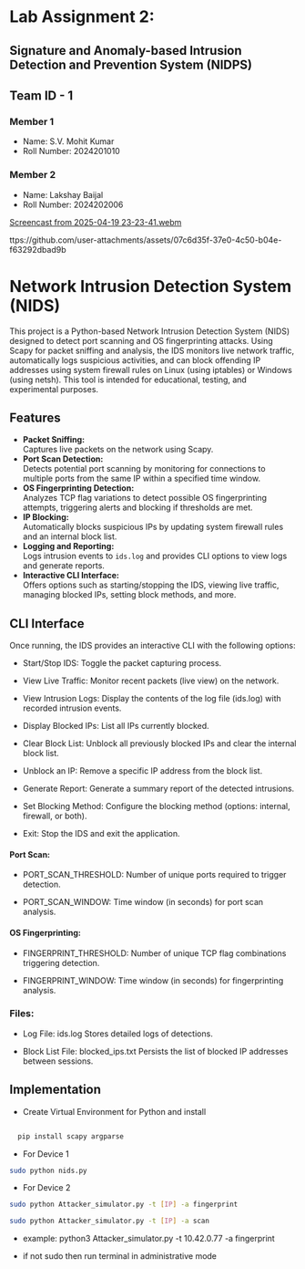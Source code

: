 # Lab Assignment 2:

## Signature and Anomaly-based Intrusion Detection and Prevention System (NIDPS)

## Team ID - 1

### Member 1

- Name: S.V. Mohit Kumar
- Roll Number: 2024201010

### Member 2

- Name: Lakshay Baijal
- Roll Number: 2024202006

[Screencast from 2025-04-19 23-23-41.webm](https://github.com/user-attachments/assets/5f1ffdde-afe4-45c2-b8d4-162d9c18ffcf)



ttps://github.com/user-attachments/assets/07c6d35f-37e0-4c50-b04e-f63292dbad9b



# Network Intrusion Detection System (NIDS)

This project is a Python-based Network Intrusion Detection System (NIDS) designed to detect port scanning and OS fingerprinting attacks. Using Scapy for packet sniffing and analysis, the IDS monitors live network traffic, automatically logs suspicious activities, and can block offending IP addresses using system firewall rules on Linux (using iptables) or Windows (using netsh). This tool is intended for educational, testing, and experimental purposes.

## Features

- **Packet Sniffing:**  
  Captures live packets on the network using Scapy.
- **Port Scan Detection:**  
  Detects potential port scanning by monitoring for connections to multiple ports from the same IP within a specified time window.
- **OS Fingerprinting Detection:**  
  Analyzes TCP flag variations to detect possible OS fingerprinting attempts, triggering alerts and blocking if thresholds are met.
- **IP Blocking:**  
  Automatically blocks suspicious IPs by updating system firewall rules and an internal block list.
- **Logging and Reporting:**  
  Logs intrusion events to `ids.log` and provides CLI options to view logs and generate reports.
- **Interactive CLI Interface:**  
  Offers options such as starting/stopping the IDS, viewing live traffic, managing blocked IPs, setting block methods, and more.

## CLI Interface

Once running, the IDS provides an interactive CLI with the following options:

- Start/Stop IDS:
  Toggle the packet capturing process.

- View Live Traffic:
  Monitor recent packets (live view) on the network.

- View Intrusion Logs:
  Display the contents of the log file (ids.log) with recorded intrusion events.

- Display Blocked IPs:
  List all IPs currently blocked.

- Clear Block List:
  Unblock all previously blocked IPs and clear the internal block list.

- Unblock an IP:
  Remove a specific IP address from the block list.

- Generate Report:
  Generate a summary report of the detected intrusions.

- Set Blocking Method:
  Configure the blocking method (options: internal, firewall, or both).

- Exit:
  Stop the IDS and exit the application.

#### Port Scan:

- PORT_SCAN_THRESHOLD: Number of unique ports required to trigger detection.

- PORT_SCAN_WINDOW: Time window (in seconds) for port scan analysis.

#### OS Fingerprinting:

- FINGERPRINT_THRESHOLD: Number of unique TCP flag combinations triggering detection.

- FINGERPRINT_WINDOW: Time window (in seconds) for fingerprinting analysis.

### Files:

- Log File: ids.log
  Stores detailed logs of detections.

- Block List File: blocked_ips.txt
  Persists the list of blocked IP addresses between sessions.

## Implementation

- Create Virtual Environment for Python and install

```bash

  pip install scapy argparse

```

- For Device 1

```bash
sudo python nids.py
```

- For Device 2

```bash
sudo python Attacker_simulator.py -t [IP] -a fingerprint
```

```bash
sudo python Attacker_simulator.py -t [IP] -a scan
```

- example: python3 Attacker_simulator.py -t 10.42.0.77 -a fingerprint

- if not sudo then run terminal in administrative mode
